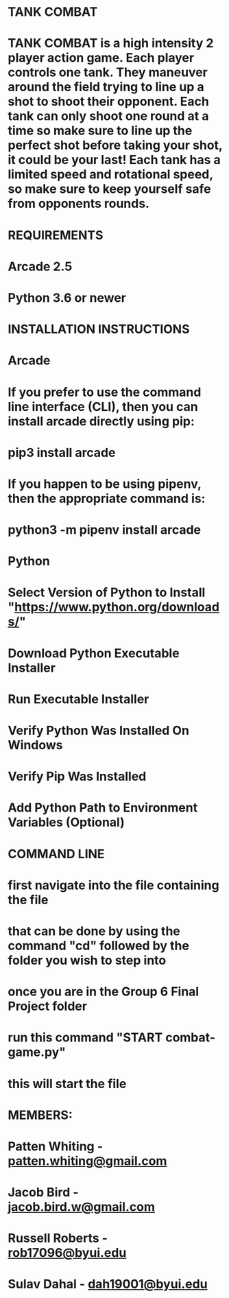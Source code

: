 # TANK COMBAT

# TANK COMBAT is a high intensity 2 player action game. Each player controls one tank. They maneuver around the field trying to line up a shot to shoot their opponent. Each tank can only shoot one round at a time so make sure to line up the perfect shot before taking your shot, it could be your last! Each tank has a limited speed and rotational speed, so make sure to keep yourself safe from opponents rounds.


# REQUIREMENTS
# Arcade 2.5
# Python 3.6 or newer

# INSTALLATION INSTRUCTIONS 

# Arcade
#   If you prefer to use the command line interface (CLI), then you can install arcade directly using pip:
#   pip3 install arcade
#   If you happen to be using pipenv, then the appropriate command is:
#   python3 -m pipenv install arcade

# Python
#   Select Version of Python to Install "https://www.python.org/downloads/"
#   Download Python Executable Installer
#   Run Executable Installer
#   Verify Python Was Installed On Windows
#   Verify Pip Was Installed
#   Add Python Path to Environment Variables (Optional)

# COMMAND LINE 
# first navigate into the file containing the file
# that can be done by using the command "cd" followed by the folder you wish to step into
# once you are in the Group 6 Final Project folder
# run this command "START combat-game.py"
# this will start the file

# MEMBERS:
# Patten Whiting - patten.whiting@gmail.com
# Jacob Bird - 	jacob.bird.w@gmail.com
# Russell Roberts - rob17096@byui.edu
# Sulav Dahal - dah19001@byui.edu